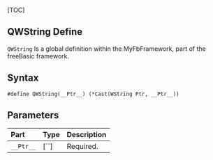 [TOC]
## QWString Define

`QWString` Is a global definition within the MyFbFramework, part of the freeBasic framework.
## Syntax

```freeBasic
#define QWString(__Ptr__) (*Cast(WString Ptr, __Ptr__))
```

## Parameters

|Part|Type|Description|
| :------------ | :------------ | :------------ |
|`__Ptr__`|[``]|Required.|
